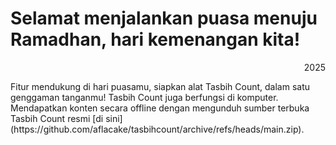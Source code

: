 # Selamat menjalankan puasa menuju Ramadhan, hari kemenangan kita!
<p align="right">2025</p>
Fitur mendukung di hari puasamu, siapkan alat Tasbih Count, dalam satu genggaman tanganmu! Tasbih Count juga berfungsi di komputer. Mendapatkan konten secara offline dengan mengunduh sumber terbuka Tasbih Count resmi [di sini](https://github.com/aflacake/tasbihcount/archive/refs/heads/main.zip).
